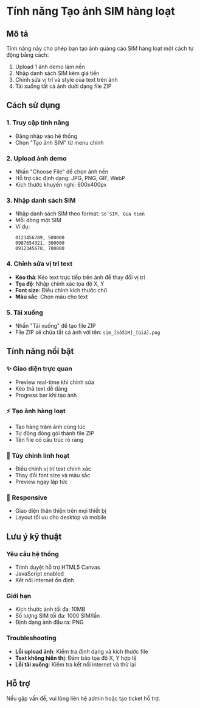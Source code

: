 # Tính năng Tạo ảnh SIM hàng loạt

## Mô tả
Tính năng này cho phép bạn tạo ảnh quảng cáo SIM hàng loạt một cách tự động bằng cách:
1. Upload 1 ảnh demo làm nền
2. Nhập danh sách SIM kèm giá tiền
3. Chỉnh sửa vị trí và style của text trên ảnh
4. Tải xuống tất cả ảnh dưới dạng file ZIP

## Cách sử dụng

### 1. Truy cập tính năng
- Đăng nhập vào hệ thống
- Chọn "Tạo ảnh SIM" từ menu chính

### 2. Upload ảnh demo
- Nhấn "Choose File" để chọn ảnh nền
- Hỗ trợ các định dạng: JPG, PNG, GIF, WebP
- Kích thước khuyến nghị: 600x400px

### 3. Nhập danh sách SIM
- Nhập danh sách SIM theo format: `Số SIM, Giá tiền`
- Mỗi dòng một SIM
- Ví dụ:
  ```
  0123456789, 500000
  0987654321, 300000
  0912345678, 700000
  ```

### 4. Chỉnh sửa vị trí text
- **Kéo thả**: Kéo text trực tiếp trên ảnh để thay đổi vị trí
- **Tọa độ**: Nhập chính xác tọa độ X, Y
- **Font size**: Điều chỉnh kích thước chữ
- **Màu sắc**: Chọn màu cho text

### 5. Tải xuống
- Nhấn "Tải xuống" để tạo file ZIP
- File ZIP sẽ chứa tất cả ảnh với tên: `sim_[SốSIM]_[Giá].png`

## Tính năng nổi bật

### ✨ Giao diện trực quan
- Preview real-time khi chỉnh sửa
- Kéo thả text dễ dàng
- Progress bar khi tạo ảnh

### ⚡ Tạo ảnh hàng loạt
- Tạo hàng trăm ảnh cùng lúc
- Tự động đóng gói thành file ZIP
- Tên file có cấu trúc rõ ràng

### 🎨 Tùy chỉnh linh hoạt
- Điều chỉnh vị trí text chính xác
- Thay đổi font size và màu sắc
- Preview ngay lập tức

### 📱 Responsive
- Giao diện thân thiện trên mọi thiết bị
- Layout tối ưu cho desktop và mobile

## Lưu ý kỹ thuật

### Yêu cầu hệ thống
- Trình duyệt hỗ trợ HTML5 Canvas
- JavaScript enabled
- Kết nối internet ổn định

### Giới hạn
- Kích thước ảnh tối đa: 10MB
- Số lượng SIM tối đa: 1000 SIM/lần
- Định dạng ảnh đầu ra: PNG

### Troubleshooting
- **Lỗi upload ảnh**: Kiểm tra định dạng và kích thước file
- **Text không hiển thị**: Đảm bảo tọa độ X, Y hợp lệ
- **Lỗi tải xuống**: Kiểm tra kết nối internet và thử lại

## Hỗ trợ
Nếu gặp vấn đề, vui lòng liên hệ admin hoặc tạo ticket hỗ trợ.

